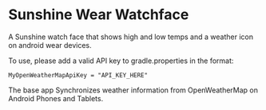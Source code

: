 Sunshine Wear Watchface
=======================

A Sunshine watch face that shows high and low temps and a weather icon on android wear devices.

To use, please add a valid API key to gradle.properties in the format:

`MyOpenWeatherMapApiKey = "API_KEY_HERE"`

The base app Synchronizes weather information from OpenWeatherMap on Android Phones and Tablets.